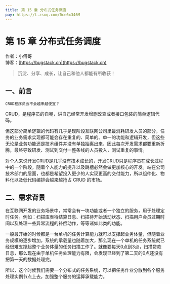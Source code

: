 ```yaml
---
title: 第 15 章 分布式任务调度
pay: https://t.zsxq.com/0ce6x346M
---
```


# 第 15 章 分布式任务调度

作者：小傅哥
<br/>博客：[https://bugstack.cn](https://bugstack.cn)

>沉淀、分享、成长，让自己和他人都能有所收获！

## 一、前言

`CRUD程序员会不会越来越便宜？`

CRUD，是程序员的自嘲，讲自己经常开发增删改查或者接口包装的简单逻辑代码。

但这部分简单逻辑的代码有几乎是现阶段互联网公司里最消耗研发人员的部分，任务的业务需求实现都可能会存在重复的、简单的、单一的功能和逻辑开发，但这些无论是业务功能还是技术组件并没有单独抽离出来，因此每次开发需求都要重新折腾，最终导致研发、测试到交付一整条线的人员投入，测试重复的事情。

对个人来说开发CRUD是几乎没有技术成长的，开发CRUD只是程序员在成长过程中的一个阶段，随着个人能力的提升以及跳槽必然会做更加核心的开发。站在公司技术部门的层面，也都是希望投入更少的人实现更高的交付能力，所以组件化、物料化以及低代码编排会越来越抢占 CRUD 的市场。

## 二、需求背景

在互联网开发的业务场景中，常常会有一块功能或者一个独立的服务，用于处理定时任务。例如：扫描库表待结算日息、扫描待开始活动状态、扫描用户会员过期时间以及处理一些异常流程的补偿动作，等等诸如此类的功能。

一般最开始的时候都是一台单机的任务计算能力就可以支撑起业务体量，但随着业务规模的逐步增加，系统的承载量也随着加大，那么现在一个单机的任务系统就已经很难支撑起整个业务体量的任务扫描工作了。就像要每天0点到3点，扫描贷款日息，那么现在由于单机任务处理能力有限，会发现已经到了第二天的0点还没有把第一天的数据处理完。

所以，这个时候我们需要一个分布式的任务系统，可以把任务作业分散到各个服务处理实例节点上去，加强整个服务的运算承载能力。
